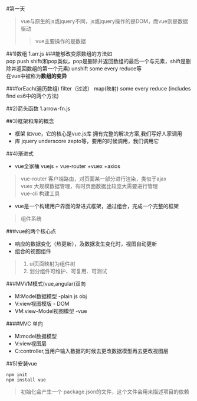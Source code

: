 #第一天
> vue与原生的js或jquery不同，js或jquery操作的是DOM，而vue则是数据驱动
>> vue主要操作的是数据

##1)数组 1.arr.js
###能够改变原数组的方法如  
pop push shift(和pop类似，pop是删除并返回数组的最后一个与元素，shift是删除并返回数组的第一个元素) unshift some every reduce等  
在vue中被称为**数组的变异**

###forEach(遍历数组) filter（过滤） map(映射) some every reduce (includes find es6中的两个方法)

##2)箭头函数 1.arrow-fn.js


##3)框架和库的概念
- 框架  如vue，它的核心是vue.js库 拥有完整的解决方案,我们写好人家调用  
- 库 jquery underscore zepto等，要用的时候调用，我们调用它  


##4)渐进式
- vue全家桶 vuejs + vue-router +vuex +axios
>vue-router 客户端路由，对页面某一部分进行渲染，类似于ajax  
>vuex 大规模数据管理，有时页面数据比较庞大需要进行管理  
>vue-cli 构建工具
- vue是一个构建用户界面的渐进式框架，通过组合，完成一个完整的框架  
>组件系统

###vue的两个核心点
- 响应的数据变化（热更新），及数据发生变化时，视图自动更新
- 组合的视图组件 
>1. ui页面映射为组件树  
>2. 划分组件可维护、可复用、可测试

###MVVM模式(vue,angular)双向
- M:Model数据模型 -plain js obj
- V:view视图模版 - DOM
- VM:view-Model视图模型 -vue 

####MVC 单向
- M:model数据模型
- V:view视图层
- C:controller,当用户输入数据的时候去更改数据模型再去更改视图层

##5)安装vue
```$xslt
npm init
npm install vue
```
>初始化会产生一个
package.json的文件，这个文件会用来描述项目的依赖